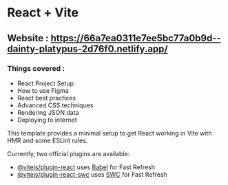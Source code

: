# React + Vite
## Website : https://66a7ea0311e7ee5bc77a0b9d--dainty-platypus-2d76f0.netlify.app/


### Things covered : 

- React Project Setup
- How to use Figma
- React best practices
- Advanced CSS techniques
- Rendering JSON data
- Deploying to internet

This template provides a minimal setup to get React working in Vite with HMR and some ESLint rules.

Currently, two official plugins are available:

- [@vitejs/plugin-react](https://github.com/vitejs/vite-plugin-react/blob/main/packages/plugin-react/README.md) uses [Babel](https://babeljs.io/) for Fast Refresh
- [@vitejs/plugin-react-swc](https://github.com/vitejs/vite-plugin-react-swc) uses [SWC](https://swc.rs/) for Fast Refresh
